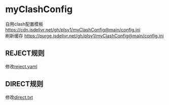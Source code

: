 # myClashConfig
自用clash配置模板
https://cdn.jsdelivr.net/gh/plsy1/myClashConfig@main/config.ini   
刷新缓存
https://purge.jsdelivr.net/gh/plsy1/myClashConfig@main/config.ini

## REJECT规则
修改[reject.yaml](https://github.com/plsy1/myClashConfig/blob/main/reject.yaml)
## DIRECT规则
修改[direct.txt](https://github.com/plsy1/v2ray-rules-dat/blob/hidden/direct.txt)
